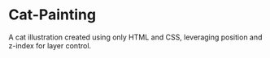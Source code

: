 # Cat-Painting
A cat illustration created using only HTML and CSS, leveraging position and z-index for layer control.
